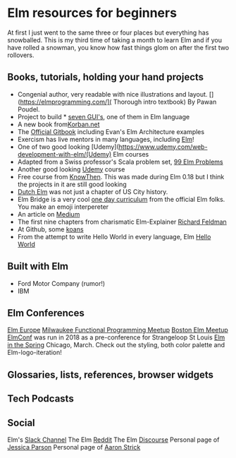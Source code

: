 # Elm resources for beginners
At first I just went to the same three or four places but everything has snowballed.   This is my third time of taking a month to learn Elm and if you have rolled a snowman, you know how fast things glom on after the first two rollovers.
## Books, tutorials, holding your hand projects

* Congenial author, very readable with nice illustrations and layout. [](https://elmprogramming.com/]( Thorough intro textbook) By Pawan Poudel.
* Project to build * [seven GUI's](https://eugenkiss.github.io/7guis/), one of them in Elm language
* A new book from[Korban.net](https://korban.net/elm/book/) 
* The [Official Gitbook](https://guide.elm-lang.org/) including Evan's Elm Architecture examples
* Exercism has live mentors in many languages, including [Elm](https://exercism.io/tracks/elm)!
* One of two good looking [Udemy](https://www.udemy.com/web-development-with-elm/(Udemy) Elm courses
* Adapted from a Swiss professor's Scala problem set, [99 Elm Problems](https://johncrane.gitbooks.io/ninety-nine-elm-problems/content/)
* Another good looking [Udemy](https://www.udemy.com/learn-elm-functional-programming-and-make-22-gamemaker-games/) course
* Free course from [KnowThen](https://courses.knowthen.com/p/elm-for-beginners).  This was made during Elm 0.18 but I think the projects in it are still good looking
* [Dutch Elm](http://www.elmweekly.nl) was not just a chapter of US City history.
* Elm Bridge is a very cool [one day curriculum](https://elmbridge.github.io/curriculum/) from the official Elm folks.  You make an emoji interpereter
* An article on [Medium](https://medium.com/@l.mugnaini/tutorial-how-to-recycle-in-elm-89b13b6c0bab)
* The first nine chapters from charismatic Elm-Explainer [Richard Feldman](https://www.manning.com/books/elm-in-action)
* At Github, some [koans](https://github.com/robertjlooby/elm-koans)
* From the attempt to write Hello World in every language, Elm [Hello World](https://therenegadecoder.com/code/hello-world-in-elm/)
## Built with Elm
* Ford Motor Company (rumor!)
* IBM 

## Elm Conferences
[Elm Europe](https://twitter.com/elm_europe)
[Milwaukee Functional Programming Meetup](https://www.meetup.com/Milwaukee-Functional-Programming-User-Group/)
[Boston Elm Meetup](https://www.meetup.com/Boston-Elm/)
[ElmConf](https://twitter.com/elmconf) was run in 2018 as a pre-conference for Strangeloop St Louis
[Elm in the Spring](https://www.elminthespring.org/) Chicago, March.  Check out the styling, both color palette and Elm-logo-iteration!

## Glossaries, lists, references, browser widgets
[](https://elm-lang.org/docs/syntax#comments)
[](https://package.elm-lang.org/packages/elm-lang/core/latest/Basics)
[](http://www.smoothterminal.com/articles/creating-html-elements-and-using-libraries-in-elm)
[](https://dennisreimann.de/articles/elm-tools-resources.html)
[](https://package.elm-lang.org/)
[](https://github.com/izdi/elm-cheat-sheet)
[](http://cs.lmu.edu/~ray/notes/introelm/)

## Tech Podcasts

## Social
Elm's [Slack Channel](https://elmlang.slack.com)
The Elm [Reddit](https://www.reddit.com/r/elm/)
The Elm [Discourse](https://discourse.elm-lang.org/)
Personal page of [Jessica Parson](https://www.verythorough.com/projects/elm-practice)
Personal page of [Aaron Strick](http://aaronstrick.com/)

